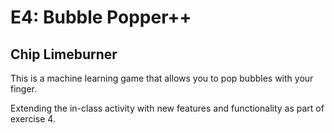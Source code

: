 # E4: Bubble Popper++
## Chip Limeburner

This is a machine learning game that allows you to pop bubbles with your finger. 

Extending the in-class activity with new features and functionality as part of exercise 4.
